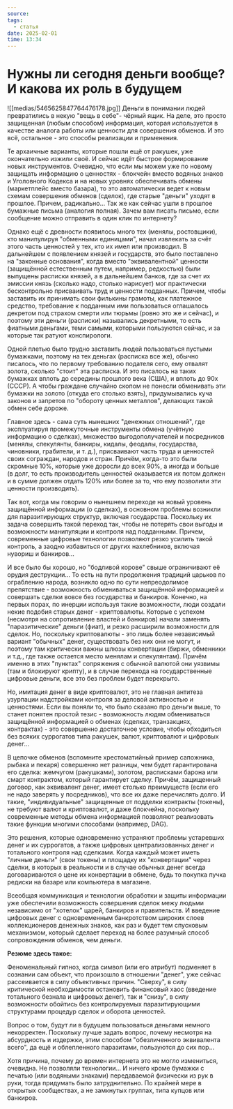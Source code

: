 ```yaml
---
source: 
tags:
  - статья
date: 2025-02-01
time: 13:34
---
```


# Нужны ли сегодня деньги вообще? И какова их роль в будущем

![[medias/5465625847764476178.jpg]]
Деньги в понимании людей превратились в некую "вещь в себе"- чёрный ящик.
На деле, это просто защищенная (любым способом) информация, которая используется в качестве аналога работы или ценности для совершения обменов. И это всё, остальное - это способы реализации и применения.

Те архаичные варианты, которые пошли ещё от ракушек, уже окончательно изжили своё. И сейчас идёт быстрое формирование новых инструментов.
Очевидно, что если мы можем уже по новому защищать информацию о ценностях - блокчейн вместо водяных знаков и Уголовного Кодекса и на новых уровнях обеспечивать обмены (маркетплейс вместо базара), то это автоматически ведет к новым схемам совершения обменов (сделок), где старые "деньги" уходят в прошлое. Причем, радикально... Так же как сейчас ушли в прошлое бумажные письма (аналогия полная). Зачем вам писать письмо, если сообщение можно отправить в один клик по интернету?

Однако ещё с древности появилось много тех (менялы, ростовщики), кто манипулируя "обменными единицами", начал извлекать за счёт этого часть ценностей у тех, кто их имел или производил. В дальнейшем с появлением князей и государств, это было поставлено на "законные основания", когда вместо "эквивалентной" ценности (защищённой естественным путем, например, редкостью) были выпущены расписки князей, а в дальнейшем банков, где за счет их эмиссии князь (сколько надо, столько нарисует) мог практически бесконтрольно присваивать труд и ценности подданных. Причем, чтобы заставить их принимать свои филькины грамоты, как платежное средство, требование к подданным ими пользоваться оглашалось декретом под страхом смерти или тюрьмы (ровно это же и сейчас), и поэтому эти деньги (расписки) назывались декретными, то есть фиатными деньгами, теми самыми, которыми пользуются сейчас, и за которые так ратуют конспирологи.

Одной плетью было трудно заставить людей пользоваться пустыми бумажками, поэтому на тех деньгах (расписка все же), обычно писалось, что по первому требованию подателя сего, ему отвалят золота, сколько "стоит" эта расписка. И это писалось на таких бумажках вплоть до середины прошлого века (США), и вплоть до 90х (СССР). А чтобы граждане случайно скопом не понесли обменивать эти бумажки на золото (откуда его столько взять), придумывались куча законов и запретов по "обороту ценных металлов", делающих такой обмен себе дороже.

Главное здесь - сама суть нынешних "денежных отношений", где эксплуатируя промежуточные инструменты обмена (учётную информацию о сделках), множество выгодополучателей и посредников (менялы, спекулянты, банкиры, кидалы, феодалы, государства, чиновники, грабители, и т. д.), присваивают часть труда и ценностей своих сограждан, народов и стран. Причём, когда-то это были скромные 10%, которые уже доросли до всех 90%, а иногда и больше (в долг, то есть производитель ценностей оказывается их потом должен и в сумме должен отдать 120% или более за то, что ему позволили эти ценности производить).

Так вот, когда мы говорим о нынешнем переходе на новый уровень защищённой информации (о сделках), в основном проблемы возникли для паразитирующих структур, включая государства. Поскольку их задача совершить такой переход так, чтобы не потерять свои выгоды и возможности манипуляции и контроля над подданными. Причем, современные цифровые технологии позволяют резко усилить такой контроль, а заодно избавиться от других нахлебников, включая нувориш и банкиров...

И все было бы хорошо, но "бодливой корове" свыше ограничивают её орудия деструкции... То есть на пути продолжения традиций царьков по ограблению народа, возникло одно по сути непреодолимое препятствие - возможность обмениваться защищённой информацией и совершать сделки вовсе без государства и банкиров. Конечно, на первых порах, по инерции используя такие возможности, люди создали некие подобия старых денег - криптовалюты. Которые с успехом (несмотря на сопротивление властей и банкиров) начали заменять "паразитические" деньги (фиат), и резко расширили возможности для сделок.
Но, поскольку криптовалюты - это лишь более независимый вариант "обычных" денег, существовать без них они не могут, и поэтому там критически важны шлюзы конвертации (биржи, обменники и т.д., где также остается место менялам и спекулянтам). Причём именно в этих "пунктах" сопряжения с обычной валютой они уязвимы (там и блокируют крипту), и в случае перехода на государственные цифровые деньги, все это без проблем будет перекрыто.

Но, имитация денег в виде криптовалют, это не главная антитеза узурпации надстройками контроля за деловой активностью и ценностями.
Если вы поняли то, что было сказано про деньги выше, то станет понятен простой тезис - возможность людям обмениваться защищённой информацией о обменах (сделках, транзакциях, контрактах) - это совершенно достаточное условие, чтобы обходиться без всяких суррогатов типа ракушек, валют, криптовалют и цифровых денег...

В цепочке обменов (вспомните хрестоматийный пример сапожника, рыбака и пекаря) совершенно нет разницы, чем будет гарантирована его сделка: жемчугом (ракушками), золотом, расписками барона или смарт контрактом, который гарантирует сделку.
Причём, защищенный договор, как эквивалент денег, имеет столько преимуществ (если его не надо заверять у посредников), что все их даже перечислять долго. И такие, "индивидуальные" защищенные от подделки контракты (токены), не требуют валют и криптовалют, и даже блокчейна, поскольку современные методы обмена информацией позволяют реализовать такие функции многими способами (например, DAG).

Это решения, которые одновременно устраняют проблемы устаревших денег и их суррогатов, а также цифровых централизованных денег и тотального контроля над сделками.
Когда каждый может иметь "личные деньги" (свои токены) и площадку их "конвертации" через сделки, в которых в реальности и в случае обычных денег всегда договариваются о цене их конвертации в обмене, будь то покупка пучка редиски на базаре или компьютера в магазине.

Всеобщая коммуникация и технологии обработки и защиты информации уже обеспечили возможность совершения сделок межу людьми независимо от "хотелок" царей, банкиров и правительств. И введение цифровых денег с одновременным банкротством широких слоев коллекционеров денежных знаков, как раз и будет тем спусковым механизмом, который сделает переход на более разумный способ сопровождения обменов, чем деньги.

**Резюме здесь такое:**

Феноменальный гипноз, когда символ (или его атрибут) подменяет в сознании сам объект, что произошло в отношении "денег", уже сейчас рассеивается в силу объективных причин.
"Сверху", в силу критической необходимости остановить финансовый хаос (введение тотального безнала и цифровых денег), так и "снизу", в силу возможности обойтись без контролируемых паразитирующими структурами процедур сделок и оборота ценностей.

Вопрос о том, будут ли в будущем пользоваться деньгами немного некорректен. Поскольку лучше задать вопрос, почему несмотря на абсурдность и издержки, этим способом "обезличенного эквивалента всего", да ещё и облепленного паразитами, пользуются до сих пор...

Хотя причина, почему до времен интернета это не могло измениться, очевидна. Не позволяли технологии... И ничего кроме бумажки с печатью (или водяными знаками) передаваемой физически из рук в руки, тогда придумать было затруднительно. По крайней мере в открытых сообществах, а не замкнутых группах, типа купцов или банкиров.
